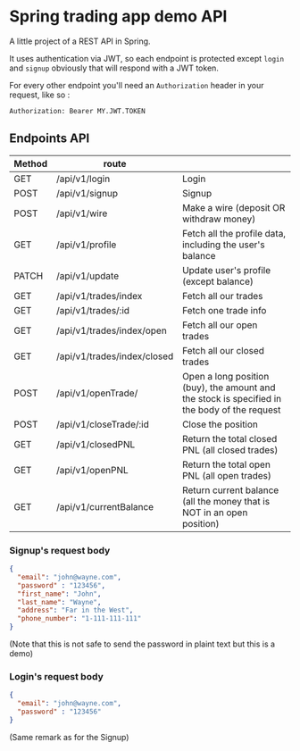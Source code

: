 # Spring trading app demo API

A little project of a REST API in Spring.

It uses authentication via JWT, so each endpoint is protected except `login` and `signup` obviously that will respond with a JWT token.

For every other endpoint you'll need an `Authorization` header in your request, like so :

```http request
Authorization: Bearer MY.JWT.TOKEN
```


## Endpoints API

| Method | route                       |                                                                                              |
|--------|-----------------------------|----------------------------------------------------------------------------------------------|
| GET    | /api/v1/login               | Login                                                                                        |
| POST   | /api/v1/signup              | Signup                                                                                       |
| POST   | /api/v1/wire                | Make a wire (deposit OR withdraw money)                                                      |
| GET    | /api/v1/profile             | Fetch all the profile data, including the user's balance                                     |
| PATCH  | /api/v1/update              | Update user's profile (except balance)                                                       |
| GET    | /api/v1/trades/index        | Fetch all our trades                                                                         |
| GET    | /api/v1/trades/:id          | Fetch one trade info                                                                         |
| GET    | /api/v1/trades/index/open   | Fetch all our open trades                                                                    |
| GET    | /api/v1/trades/index/closed | Fetch all our closed trades                                                                  |
| POST   | /api/v1/openTrade/          | Open a long position (buy), the amount and the stock is specified in the body of the request |
| POST   | /api/v1/closeTrade/:id      | Close the position                                                                           |
| GET    | /api/v1/closedPNL           | Return the total closed PNL (all closed trades)                                              |
| GET    | /api/v1/openPNL             | Return the total open PNL (all open trades)                                                  |
| GET    | /api/v1/currentBalance      | Return current balance (all the money that is NOT in an open position)                       |


### Signup's request body

```json
{
  "email": "john@wayne.com",
  "password" : "123456",
  "first_name": "John",
  "last_name": "Wayne",
  "address": "Far in the West",
  "phone_number": "1-111-111-111"
}
```

(Note that this is not safe to send the password in plaint text but this is a demo) 

### Login's request body

```json
{
  "email": "john@wayne.com",
  "password" : "123456"
}
```

(Same remark as for the Signup) 